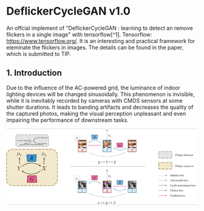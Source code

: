 # **DeflickerCycleGAN v1.0**
An offcial implement of "DeflickerCycleGAN : learning to detect an remove flickers in a single image" with tensorflow[^1]. Tensorflow: <https://www.tensorflow.org/>.
It is an interesting and practical framework for eleminate the flickers in images. The details can be found in the paper, which is submitted to TIP.

## **1. Introduction**
Due to the influence of the AC-powered grid, the luminance of indoor lighting devices will be changed sinusoidally. This phenomenon is invisible, while it is inevitably recorded by cameras with CMOS sensors at some shutter durations. It leads to banding artifacts and decreases the quality of the captured photos, making the visual perception unpleasant and even impairing the performance of downstream tasks.

![Overviwes of DeflickerCycleGAN](/Figs/overview.png "Fig 1: Overview of DeflickerCycleGAN")
